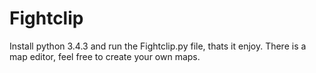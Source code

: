 # Fightclip

Install python 3.4.3 and run the Fightclip.py file, thats it enjoy.
There is a map editor, feel free to create your own maps.